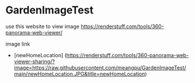 # GardenImageTest

use this website to view image
https://renderstuff.com/tools/360-panorama-web-viewer/

image link

- [newHomeLocation] (https://renderstuff.com/tools/360-panorama-web-viewer-sharing/?image=https://raw.githubusercontent.com/meangpu/GardenImageTest/main/newHomeLocation.JPG&title=newHomeLocation)
